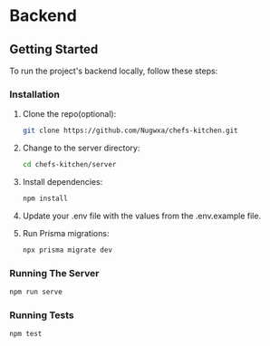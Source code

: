 # Backend

## Getting Started

To run the project's backend locally, follow these steps:

### Installation

1. Clone the repo(optional):

   ```bash
   git clone https://github.com/Nugwxa/chefs-kitchen.git
   ```

2. Change to the server directory:

   ```bash
   cd chefs-kitchen/server
   ```

3. Install dependencies:

   ```bash
   npm install
   ```

4. Update your .env file with the values from the .env.example file.

5. Run Prisma migrations:

   ```bash
   npx prisma migrate dev
   ```

### Running The Server

```bash
npm run serve
```

### Running Tests

```bash
npm test
```

